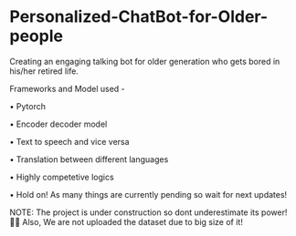 # Personalized-ChatBot-for-Older-people
Creating an engaging talking bot for older generation who gets bored in his/her retired life.

Frameworks and Model used - 

• Pytorch

• Encoder decoder model

• Text to speech and vice versa

• Translation between different languages

• Highly competetive logics

• Hold on! As many things are currently pending so wait for next updates!

NOTE: The project is under construction so dont underestimate its power!✌🏻 Also, We are not uploaded the dataset due to big size of it! 


